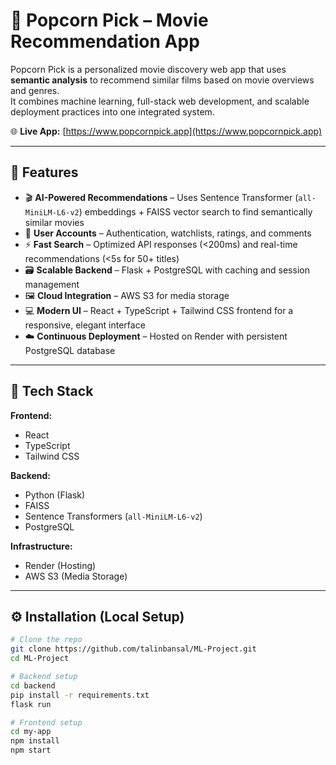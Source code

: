 # 🍿 Popcorn Pick – Movie Recommendation App

Popcorn Pick is a personalized movie discovery web app that uses **semantic analysis** to recommend similar films based on movie overviews and genres.  
It combines machine learning, full-stack web development, and scalable deployment practices into one integrated system.

🌐 **Live App:** [https://www.popcornpick.app](https://www.popcornpick.app)

---

## 🚀 Features

- 🎬 **AI-Powered Recommendations** – Uses Sentence Transformer (`all-MiniLM-L6-v2`) embeddings + FAISS vector search to find semantically similar movies  
- 🔐 **User Accounts** – Authentication, watchlists, ratings, and comments  
- ⚡ **Fast Search** – Optimized API responses (<200ms) and real-time recommendations (<5s for 50+ titles)  
- 🗃️ **Scalable Backend** – Flask + PostgreSQL with caching and session management  
- 🖼️ **Cloud Integration** – AWS S3 for media storage  
- 💻 **Modern UI** – React + TypeScript + Tailwind CSS frontend for a responsive, elegant interface  
- ☁️ **Continuous Deployment** – Hosted on Render with persistent PostgreSQL database

---

## 🧠 Tech Stack

**Frontend:**  
- React  
- TypeScript  
- Tailwind CSS  

**Backend:**  
- Python (Flask)  
- FAISS  
- Sentence Transformers (`all-MiniLM-L6-v2`)  
- PostgreSQL  

**Infrastructure:**  
- Render (Hosting)  
- AWS S3 (Media Storage)

---

## ⚙️ Installation (Local Setup)

```bash
# Clone the repo
git clone https://github.com/talinbansal/ML-Project.git
cd ML-Project

# Backend setup
cd backend
pip install -r requirements.txt
flask run

# Frontend setup
cd my-app
npm install
npm start
